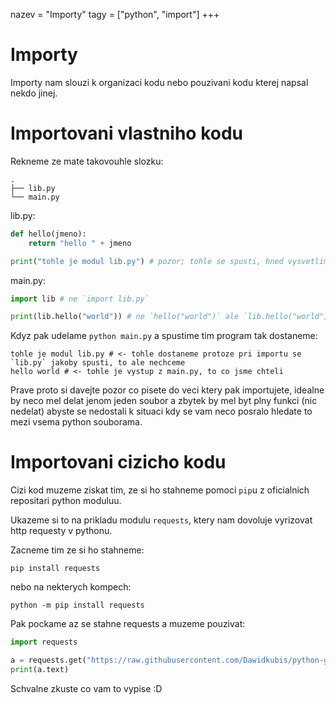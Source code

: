 nazev = "Importy"
tagy = ["python", "import"]
+++
# Importy
Importy nam slouzi k organizaci kodu nebo pouzivani kodu kterej napsal nekdo jinej.

# Importovani vlastniho kodu

Rekneme ze mate takovouhle slozku:
```
.
├── lib.py
└── main.py
```
lib.py:
```python
def hello(jmeno):
    return "hello " + jmeno

print("tohle je modul lib.py") # pozor; tohle se spusti, hned vysvetlim
```
main.py:
```python
import lib # ne `import lib.py`

print(lib.hello("world")) # ne `hello("world")` ale `lib.hello("world")`
```
Kdyz pak udelame `python main.py` a spustime tim program tak dostaneme:
```
tohle je modul lib.py # <- tohle dostaneme protoze pri importu se `lib.py` jakoby spusti, to ale nechceme
hello world # <- tohle je vystup z main.py, to co jsme chteli
```
Prave proto si davejte pozor co pisete do veci ktery pak importujete, idealne by neco mel delat jenom
jeden soubor a zbytek by mel byt plny funkci (nic nedelat) abyste se nedostali k situaci kdy
se vam neco posralo hledate to mezi vsema python souborama.

# Importovani cizicho kodu

Cizi kod muzeme ziskat tim, ze si ho stahneme pomoci `pip`u z oficialnich repositari python moduluu.

Ukazeme si to na prikladu modulu `requests`, ktery nam dovoluje vyrizovat http requesty v pythonu.

Zacneme tim ze si ho stahneme:
```shell
pip install requests
```
nebo na nekterych kompech:
```shell
python -m pip install requests
```
Pak pockame az se stahne requests a muzeme pouzivat:

```python
import requests

a = requests.get("https://raw.githubusercontent.com/Dawidkubis/python-gjk/master/8/importy.md")
print(a.text)
```
Schvalne zkuste co vam to vypise :D
